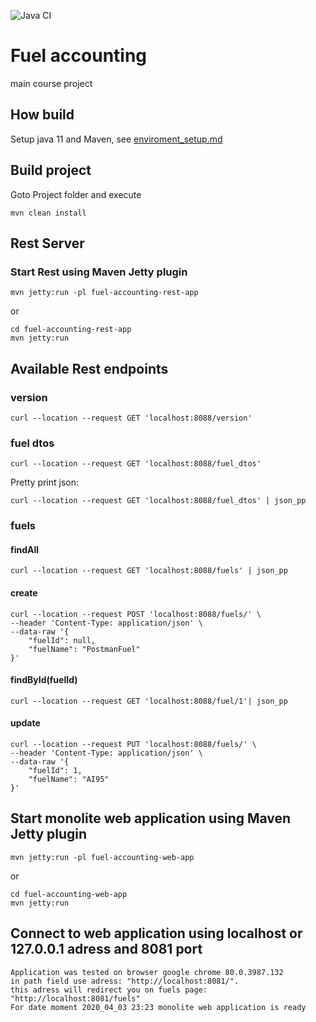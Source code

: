 ![Java CI](https://github.com/alexanderignathick/aignathick-fuel-accounting/workflows/Java%20CI/badge.svg)

# Fuel accounting
main course project

## How build
Setup java 11 and Maven, see [enviroment_setup.md](enviroment_setup.md)

## Build project 
Goto Project folder and execute  
    
    mvn clean install

## Rest Server
### Start Rest using Maven Jetty plugin
```
mvn jetty:run -pl fuel-accounting-rest-app
```    
or
 ``` 
cd fuel-accounting-rest-app
mvn jetty:run
```

## Available Rest endpoints
### version
    curl --location --request GET 'localhost:8088/version'
### fuel dtos
```
curl --location --request GET 'localhost:8088/fuel_dtos'
```
Pretty print json:
```
curl --location --request GET 'localhost:8088/fuel_dtos' | json_pp       
```
### fuels

#### findAll
    curl --location --request GET 'localhost:8088/fuels' | json_pp


#### create
    curl --location --request POST 'localhost:8088/fuels/' \
    --header 'Content-Type: application/json' \
    --data-raw '{
        "fuelId": null,
        "fuelName": "PostmanFuel"
    }'
    
#### findById(fuelId)
    curl --location --request GET 'localhost:8088/fuel/1'| json_pp

#### update
    curl --location --request PUT 'localhost:8088/fuels/' \
    --header 'Content-Type: application/json' \
    --data-raw '{
        "fuelId": 1,
        "fuelName": "AI95"
    }'
## Start monolite web application using Maven Jetty plugin
 ```
 mvn jetty:run -pl fuel-accounting-web-app
 ```    
 or
 ``` 
 cd fuel-accounting-web-app
 mvn jetty:run
 ```

## Connect to web application using localhost or 127.0.0.1 adress and 8081 port
    Application was tested on browser google chrome 80.0.3987.132
    in path field use adress: "http://localhost:8081/".
    this adress will redirect you on fuels page: "http://localhost:8081/fuels"
    For date moment 2020_04_03 23:23 monolite web application is ready

